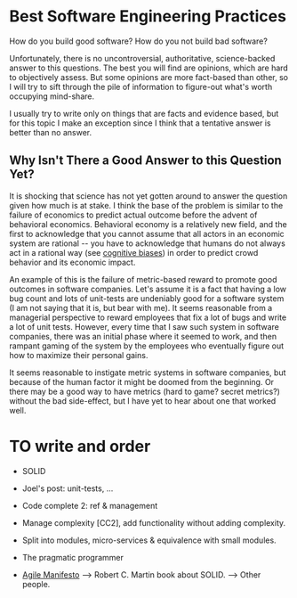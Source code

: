 
# Best Software Engineering Practices

How do you build good software? How do you not build bad software?

Unfortunately, there is no uncontroversial, authoritative, science-backed answer to this questions. The best you will find are opinions, which are hard to objectively assess. But some opinions are more fact-based than other, so I will try to sift through the pile of information to figure-out what's worth occupying mind-share.

I usually try to write only on things that are facts and evidence based, but for this topic I make an exception since I think that a tentative answer is better than no answer.

## Why Isn't There a Good Answer to this Question Yet?

It is shocking that science has not yet gotten around to answer the question given how much is at stake. I think the base of the problem is similar to the failure of economics to predict actual outcome before the advent of behavioral economics. Behavioral economy is a relatively new field, and the first to acknowledge that you cannot assume that all actors in an economic system are rational -- you have to acknowledge that humans do not always act in a rational way (see [cognitive biases](http://en.wikipedia.org/wiki/Cognitive_bias)) in order to predict crowd behavior and its economic impact.

An example of this is the failure of metric-based reward to promote good outcomes in software companies. Let's assume it is a fact that having a low bug count and lots of unit-tests are undeniably good for a software system (I am not saying that it is, but bear with me). It seems reasonable from a managerial perspective to reward employees that fix a lot of bugs and write a lot of unit tests. However, every time that I saw such system in software companies, there was an initial phase where it seemed to work, and then rampant gaming of the system by the employees who eventually figure out how to maximize their personal gains.

It seems reasonable to instigate metric systems in software companies, but because of the human factor it might be doomed from the beginning. Or there may be a good way to have metrics (hard to game? secret metrics?) without the bad side-effect, but I have yet to hear about one that worked well.

# TO write and order

- SOLID
- Joel's post: unit-tests, ...
- Code complete 2: ref & management
- Manage complexity [CC2], add functionality without adding complexity.
- Split into modules, micro-services & equivalence with small modules.
- The pragmatic programmer

- [Agile Manifesto](http://agilemanifesto.org/)
--> Robert C. Martin book about SOLID.
--> Other people.
